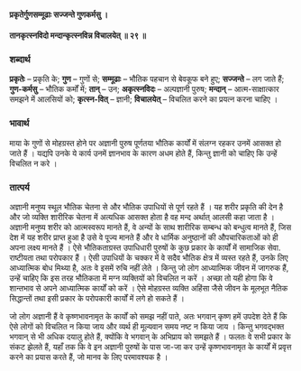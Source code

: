 #### प्रकृतेर्गुणसम्मूढाः सज्जन्ते गुणकर्मसु ।
#### तानकृत्स्नविदो मन्दान्कृत्स्नविन्न विचालयेत् ॥ २९ ॥

### शब्दार्थ

**प्रकृतेः** – प्रकृति के; **गुण** – गुणों से; **सम्मूढाः** – भौतिक पहचान से बेवकूफ बने हुए; **सज्जन्ते** – लग जाते हैं; **गुण-कर्मसु** – भौतिक कर्मों में; **तान्** – उन; **अकृत्स्नविदः** – अल्पज्ञानी  पुरुष; **मन्दान्** – आत्म-साक्षात्कार समझने में आलसियों को; **कृत्स्न-वित्** – ज्ञानी; **विचालयेत्** – विचलित करने का प्रयत्न करना चाहिए ।

### भावार्थ

माया के गुणों से मोहग्रस्त होने पर अज्ञानी पुरुष पूर्णतया भौतिक कार्यों में संलग्न रहकर उनमें आसक्त हो जाते हैं । यद्यपि उनके ये कार्य उनमें ज्ञानभाव के कारण अधम होते हैं, किन्तु ज्ञानी को चाहिए कि उन्हें विचलित न करे ।

### तात्पर्य

अज्ञानी मनुष्य स्थूल भौतिक चेतना से और भौतिक उपाधियों से पूर्ण रहते हैं । यह शरीर प्रकृति की देन है और जो व्यक्ति शारीरिक चेतना में अत्यधिक आसक्त होता है वह मन्द अर्थात् आलसी कहा जाता है । अज्ञानी मनुष्य शरीर को आत्मस्वरूप मानते हैं, वे अन्यों के साथ शारीरिक सम्बन्ध को बन्धुत्व मानते हैं, जिस देश में यह शरीर प्राप्त हुआ है उसे वे पूज्य मानते हैं और वे धार्मिक अनुष्ठानों की औपचारिकताओं को ही अपना लक्ष्य मानते हैं । ऐसे भौतिकताग्रस्त उपाधिधारी पुरुषों के कुछ प्रकार के कार्यों में सामाजिक सेवा. राष्टीयता तथा परोपकार हैं । ऐसी उपाधियों के चक्कर में वे सदैव भौतिक क्षेत्र में व्यस्त रहते हैं, उनके लिए आध्यात्मिक बोध मिथ्या है, अतः वे इसमें रुचि नहीं लेते । किन्तु जो लोग आध्यात्मिक जीवन में जागरुक हैं, उन्हें चाहिए कि इस तरह भौतिकता में मग्न व्यक्तियों को विचलित न करें । अच्छा तो यही होगा कि वे शान्तभाव से अपने आध्यात्मिक कार्यों को करें । ऐसे मोहग्रस्त व्यक्ति अहिंसा जैसे जीवन के मूलभूत नैतिक सिद्धान्तों तथा इसी प्रकार के परोपकारी कार्यों में लगे हो सकते हैं ।

जो लोग अज्ञानी हैं वे कृष्णभावनामृत के कार्यों को समझ नहीं पाते, अतः भगवान् कृष्ण हमें उपदेश देते हैं कि ऐसे लोगों को विचलित न किया जाय और व्यर्थ ही मूल्यवान समय नष्ट न किया जाय । किन्तु भगवद्भक्त भगवान् से भी अधिक दयालु होते हैं, क्योंकि वे भगवान् के अभिप्राय को समझते हैं । फलतः वे सभी प्रकार के संकट झेलते हैं, यहाँ तक कि वे इन अज्ञानी पुरुषों के पास जा-जा कर उन्हें कृष्णभावनामृत के कार्यों में प्रवृत्त करने का प्रयास करते हैं, जो मानव के लिए परमावश्यक है ।